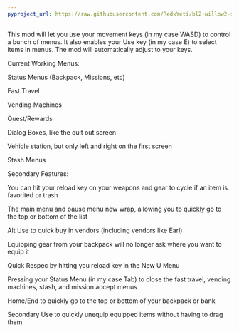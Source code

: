 ```yaml
---
pyproject_url: https://raw.githubusercontent.com/RedxYeti/bl2-willow2-sdkmods/refs/heads/main/BetterUIControls/pyproject.toml
---
```

This mod will let you use your movement keys (in my case WASD) to control a bunch of menus. It also enables your Use key (in my case E) to select items in menus. The mod will automatically adjust to your keys.


Current Working Menus:

Status Menus (Backpack, Missions, etc)

Fast Travel

Vending Machines

Quest/Rewards

Dialog Boxes, like the quit out screen

Vehicle station, but only left and right on the first screen

Stash Menus




Secondary Features:

You can hit your reload key on your weapons and gear to cycle if an item is favorited or trash

The main menu and pause menu now wrap, allowing you to quickly go to the top or bottom of the list

Alt Use to quick buy in vendors (including vendors like Earl)

Equipping gear from your backpack will no longer ask where you want to equip it

Quick Respec by hitting you reload key in the New U Menu

Pressing your Status Menu (in my case Tab) to close the fast travel, vending machines, stash, and mission accept menus

Home/End to quickly go to the top or bottom of your backpack or bank

Secondary Use to quickly unequip equipped items without having to drag them 
